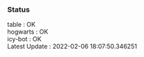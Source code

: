### Status


table : OK  
hogwarts : OK  
icy-bot : OK  
Latest Update : 2022-02-06 18:07:50.346251
